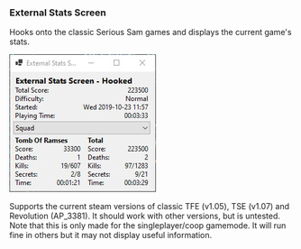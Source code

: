 ### External Stats Screen
Hooks onto the classic Serious Sam games and displays the current game's stats.

![Example image](https://raw.githubusercontent.com/apple1417/external_stats_screen/master/Example.png)

Supports the current steam versions of classic TFE (v1.05), TSE (v1.07) and Revolution (AP_3381). It should work with other versions, but is untested.    
Note that this is only made for the singleplayer/coop gamemode. It will run fine in others but it may not display useful information.
